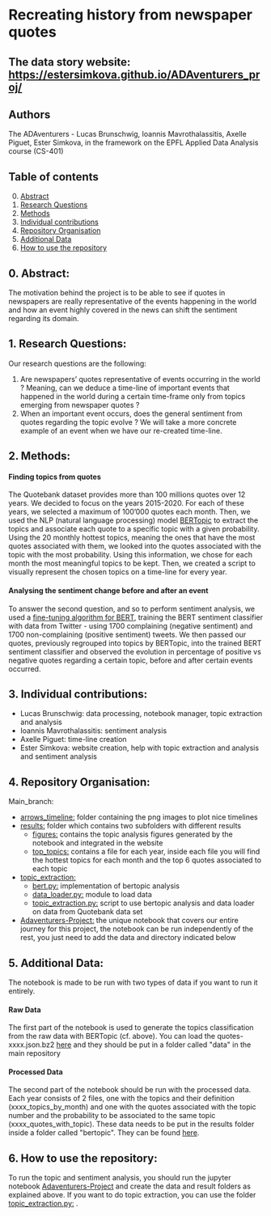 # Recreating history from newspaper quotes

## The data story website: **https://estersimkova.github.io/ADAventurers_proj/**

## Authors

The ADAventurers - Lucas Brunschwig, Ioannis Mavrothalassitis, Axelle Piguet, Ester Simkova, in the framework on the EPFL Applied Data Analysis course (CS-401)

## Table of contents

0. [Abstract](#1)
1. [Research Questions](#2)
2. [Methods](#3)
3. [Individual contributions](#4)
4. [Repository Organisation](#5)
5. [Additional Data](#6)
6. [How to use the repository](#7)

## 0. Abstract: <a class="anchor" id="1"></a>

The motivation behind the project is to be able to see if quotes in newspapers are really representative of the events happening in the world and how an event highly covered in the news can shift the sentiment regarding its domain.

## 1. Research Questions: <a class="anchor" id="2"></a>

Our research questions are the following:

1. Are newspapers’ quotes representative of events occurring in the world ? Meaning, can we deduce a time-line of important events that happened in the world during a certain time-frame only from topics emerging from newspaper quotes ?
2. When an important event occurs, does the general sentiment from quotes regarding the topic evolve ? We will take a more concrete example of an event when we have our re-created time-line.


## 2. Methods: <a class="anchor" id="3"></a>

#### Finding topics from quotes

The Quotebank dataset provides more than 100 millions quotes over 12 years. We decided to focus on the years 2015-2020. For each of these years, we selected a maximum of 100’000 quotes each month. Then, we used the NLP (natural language processing) model [BERTopic](https://github.com/MaartenGr/BERTopic) to extract the topics and associate each quote to a specific topic with a given probability. Using the 20 monthly hottest topics, meaning the ones that have the most quotes associated with them, we looked into the quotes associated with the topic with the most probability.
Using this information, we chose for each month the most meaningful topics to be kept.
Then, we created a script to visually represent the chosen topics on a time-line for every year.

#### Analysing the sentiment change before and after an event

To answer the second question, and so to perform sentiment analysis, we used a [fine-tuning algorithm for BERT](https://skimai.com/fine-tuning-bert-for-sentiment-analysis/), training the BERT sentiment classifier with data from Twitter - using 1700 complaining (negative sentiment) and 1700 non-complaining (positive sentiment) tweets. We then passed our quotes, previously regrouped into topics by BERTopic, into the trained BERT sentiment classifier and observed the evolution in percentage of positive vs negative quotes regarding a certain topic, before and after certain events occurred.


## 3. Individual contributions: <a class="anchor" id="4"></a>

- Lucas Brunschwig: data processing, notebook manager, topic extraction and analysis
- Ioannis Mavrothalassitis: sentiment analysis
- Axelle Piguet: time-line creation 
- Ester Simkova: website creation, help with topic extraction and analysis and sentiment analysis



## 4. Repository Organisation: <a class="anchor" id="5"></a>

Main_branch: 
- [arrows_timeline:](https://github.com/epfl-ada/ada-2021-project-adaventurers/tree/master/arrows_timeline) folder containing the png images to plot nice timelines
- [results:](https://github.com/epfl-ada/ada-2021-project-adaventurers/tree/master/results) folder which contains two subfolders with different results
  - [figures:](https://github.com/epfl-ada/ada-2021-project-adaventurers/tree/master/results/figures) contains the topic analysis figures generated by the notebook and integrated in the website
  - [top_topics:](https://github.com/epfl-ada/ada-2021-project-adaventurers/tree/master/results/top_topics) contains a file for each year, inside each file you will find the hottest topics for each month and the top 6 quotes associated to each topic
- [topic_extraction:](https://github.com/epfl-ada/ada-2021-project-adaventurers/tree/master/topic_extraction)
  - [bert.py:](https://github.com/epfl-ada/ada-2021-project-adaventurers/blob/master/topic_extraction/bert.py) implementation of bertopic analysis
  - [data_loader.py:](https://github.com/epfl-ada/ada-2021-project-adaventurers/blob/master/topic_extraction/data_loader.py) module to load data
  - [topic_extraction.py:](https://github.com/epfl-ada/ada-2021-project-adaventurers/blob/master/topic_extraction/topic_extraction.py) script to use bertopic analysis and data loader on data from Quotebank data set
- [Adaventurers-Project:](https://github.com/epfl-ada/ada-2021-project-adaventurers/blob/master/Adaventurers-Project.ipynb) the unique notebook that covers our entire journey for this project, the notebook can be run independently of the rest, you just need to add the data and directory indicated below


## 5. Additional Data: <a class="anchor" id="6"></a>

The notebook is made to be run with two types of data if you want to run it entirely. 

#### Raw Data
The first part of the notebook is used to generate the topics classification from the raw data with BERTopic (cf. above). You can load the quotes-xxxx.json.bz2 [here](https://zenodo.org/record/4277311#.Ybz7l2jMJPY) and they should be put in a folder called "data" in the main repository

#### Processed Data
The second part of the notebook should be run with the processed data. Each year consists of 2 files, one with the topics and their definition (xxxx_topics_by_month) and one with the quotes associated with the topic number and the probability to be associated to the same topic (xxxx_quotes_with_topic). These data needs to be put in the results folder inside a folder called "bertopic". They can be found [here](https://drive.google.com/drive/folders/1NuLnwk5nhxyMmiGOKBniL6AWK3uuE0cd?usp=sharing).

## 6. How to use the repository: <a class="anchor" id="7"></a>

To run the topic and sentiment analysis, you should run the jupyter notebook [Adaventurers-Project](https://github.com/epfl-ada/ada-2021-project-adaventurers/blob/master/Adaventurers-Project.ipynb) and create the data and result folders as explained above.
If you want to do topic extraction, you can use the folder [topic_extraction.py:](https://github.com/epfl-ada/ada-2021-project-adaventurers/blob/master/topic_extraction/topic_extraction.py) .
